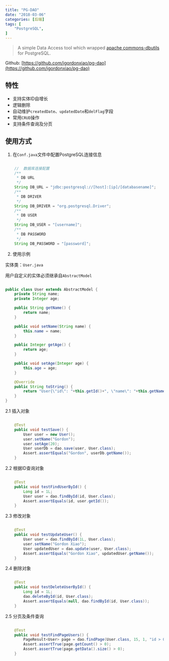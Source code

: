 ```yaml
---
title: "PG-DAO"
date: "2018-03-06"
categories: [后端]
tags: [
    "PostgreSQL",
]
---
```


> A simple Data Access tool which wrapped [apache commons-dbutils](http://commons.apache.org/proper/commons-dbutils/) for PostgreSQL.

Github: [https://github.com/igordonxiao/pg-dao](https://github.com/igordonxiao/pg-dao)

## 特性
* 支持实体ID自增长
* 逻辑删除
* 自动维护`createdDate`、`updatedDate`和`delFlag`字段
* 常用`CRUD`操作
* 支持条件查询及分页

## 使用方式    

1. 在`Conf.java`文件中配置PostgreSQL连接信息    

```java

    //  数据库连接配置
    /**
     * DB URL
     */
    String DB_URL = "jdbc:postgresql://[host]:[ip]/[databasename]";
    /**
     * DB DRIVER
     */
    String DB_DRIVER = "org.postgresql.Driver";
    /**
     * DB USER
     */
    String DB_USER = "[username]";
    /**
     * DB PASSWORD
     */
    String DB_PASSWORD = "[password]";
```

        

2. 使用示例

实体类：`User.java`

用户自定义的实体必须继承自`AbstractModel`

```java

public class User extends AbstractModel {
    private String name;
    private Integer age;

    public String getName() {
        return name;
    }

    public void setName(String name) {
        this.name = name;
    }

    public Integer getAge() {
        return age;
    }

    public void setAge(Integer age) {
        this.age = age;
    }

    @Override
    public String toString() {
        return "User{\"id\": "+this.getId()+", \"name\": "+this.getName()+", \"age\": "+this.getAge()+", \"createdDate\": "+this.getCreatedDate()+", \"updatedDate\": "+this.getUpdatedDate()+", \"delFlag\": "+this.getDelFlag()+"}";
    }
}
```

2.1 插入对象
```java

    @Test
    public void testSave() {
        User user = new User();
        user.setName("Gordon");
        user.setAge(20);
        User userDb = dao.save(user, User.class);
        Assert.assertEquals("Gordon", userDb.getName());
    }
```

2.2 根据ID查询对象

```java

    @Test
    public void testFindUserById() {
        Long id = 1L;
        User user = dao.findById(id, User.class);
        Assert.assertEquals(id, user.getId());
    }
```

2.3 修改对象
```java

    @Test
    public void testUpdateUser() {
        User user = dao.findById(1L, User.class);
        user.setName("Gordon Xiao");
        User updatedUser = dao.update(user, User.class);
        Assert.assertEquals("Gordon Xiao", updatedUser.getName());
    }
```

2.4 删除对象
```java

    @Test
    public void testDeleteUserById() {
        Long id = 1L;
        dao.deleteById(id, User.class);
        Assert.assertEquals(null, dao.findById(id, User.class));
    }
```

2.5 分页及条件查询
```java

    @Test
    public void testFindPageUsers() {
        PageResult<User> page = dao.findPage(User.class, 15, 1, "id > 0 and createdDate > '2018-03-01 08:12:00'");
        Assert.assertTrue(page.getCount() > 0);
        Assert.assertTrue(page.getData().size() > 0);
    }
```